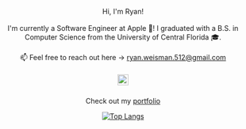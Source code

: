 <p align="center">
  Hi, I'm Ryan!
  <br>
  <br>
  I'm currently a Software Engineer at Apple ! I graduated with a B.S. in Computer Science from the University of Central Florida 🎓.
  <br>
  <br>
  📫 Feel free to reach out here -> <a href="mailto: ryan.weisman.512@gmail.com">ryan.weisman.512@gmail.com</a>
  <h5 align="center">
  <a href="https://www.linkedin.com/in/ryanweisman/" title="LinkedIn Profile"><img width="22" src='https://cdn.jsdelivr.net/gh/devicons/devicon/icons/linkedin/linkedin-original.svg'></a>
</h5>
</p>

<p align="center">Check out my <a href="https://ryan-w31.github.io">portfolio</a></p>

<p align="center">
  <a href="https://github.com/anuraghazra/github-readme-stats">
    <img src="https://github-readme-stats.vercel.app/api/top-langs/?username=Ryan-W31&layout=donut&langs_count=7&title_color=087099&text_color=087099&bg_color=27272a&hide=scss,css,php,dart" alt="Top Langs">
  </a>
</p>
